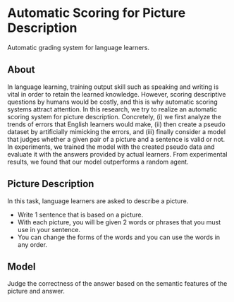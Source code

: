 # Automatic Scoring for Picture Description
Automatic grading system for language learners.

## About
In language learning, training output skill such as speaking and writing is vital in order to retain the learned knowledge. However, scoring descriptive questions by humans would be costly, and this is why automatic scoring systems attract attention. In this research, we try to realize an automatic scoring system for picture description. Concretely, (i) we first analyze the trends of errors that English learners would make, (ii) then create a pseudo dataset by artificially mimicking the errors, and (iii) finally consider a model that judges whether a given pair of a picture and a sentence is valid or not. In experiments, we trained the model with the created pseudo data and evaluate it with the answers provided by actual learners. From experimental results, we found that our model outperforms a random agent.

## Picture Description 
In this task, language learners are asked to describe a picture.
- Write 1 sentence that is based on a picture.
- With each picture, you will be given 2 words or phrases that you must use in your sentence.
- You can change the forms of the words and you can use the words in any order.


## Model
Judge the correctness of the answer based on the semantic features of the picture and answer.


